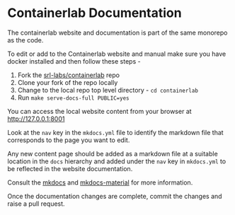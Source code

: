 # Containerlab Documentation

The containerlab website and documentation is part of the same monorepo as the code.

To edit or add to the Containerlab website and manual make sure you have docker installed and then follow these steps -

1. Fork the [srl-labs/containerlab](https://github.com/srl-labs/containerlab) repo
2. Clone your fork of the repo locally
3. Change to the local repo top level directory - `cd containerlab`
4. Run `make serve-docs-full PUBLIC=yes`

You can access the local website content from your browser at http://127.0.0.1:8001

Look at the `nav` key in the `mkdocs.yml` file  to identify the markdown file that corresponds to the page you want to edit.

Any new content page should be added as a markdown file at a suitable location in the `docs` hierarchy and added under the `nav` key in `mkdocs.yml` to be reflected in the website documentation.

Consult the [mkdocs](https://www.mkdocs.org/) and [mkdocs-material](https://squidfunk.github.io/mkdocs-material/) for more information.

Once the documentation changes are complete, commit the changes and raise a pull request.

